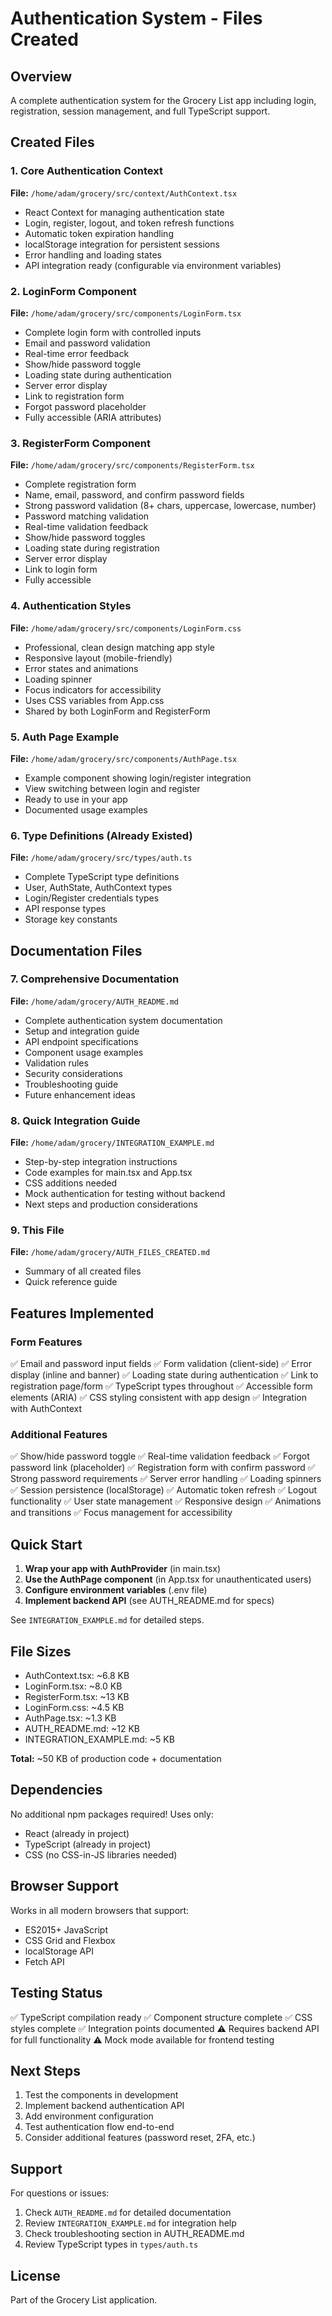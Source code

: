 # Authentication System - Files Created

## Overview
A complete authentication system for the Grocery List app including login, registration, session management, and full TypeScript support.

## Created Files

### 1. Core Authentication Context
**File:** `/home/adam/grocery/src/context/AuthContext.tsx`
- React Context for managing authentication state
- Login, register, logout, and token refresh functions
- Automatic token expiration handling
- localStorage integration for persistent sessions
- Error handling and loading states
- API integration ready (configurable via environment variables)

### 2. LoginForm Component
**File:** `/home/adam/grocery/src/components/LoginForm.tsx`
- Complete login form with controlled inputs
- Email and password validation
- Real-time error feedback
- Show/hide password toggle
- Loading state during authentication
- Server error display
- Link to registration form
- Forgot password placeholder
- Fully accessible (ARIA attributes)

### 3. RegisterForm Component  
**File:** `/home/adam/grocery/src/components/RegisterForm.tsx`
- Complete registration form
- Name, email, password, and confirm password fields
- Strong password validation (8+ chars, uppercase, lowercase, number)
- Password matching validation
- Real-time validation feedback
- Show/hide password toggles
- Loading state during registration
- Server error display
- Link to login form
- Fully accessible

### 4. Authentication Styles
**File:** `/home/adam/grocery/src/components/LoginForm.css`
- Professional, clean design matching app style
- Responsive layout (mobile-friendly)
- Error states and animations
- Loading spinner
- Focus indicators for accessibility
- Uses CSS variables from App.css
- Shared by both LoginForm and RegisterForm

### 5. Auth Page Example
**File:** `/home/adam/grocery/src/components/AuthPage.tsx`
- Example component showing login/register integration
- View switching between login and register
- Ready to use in your app
- Documented usage examples

### 6. Type Definitions (Already Existed)
**File:** `/home/adam/grocery/src/types/auth.ts`
- Complete TypeScript type definitions
- User, AuthState, AuthContext types
- Login/Register credentials types
- API response types
- Storage key constants

## Documentation Files

### 7. Comprehensive Documentation
**File:** `/home/adam/grocery/AUTH_README.md`
- Complete authentication system documentation
- Setup and integration guide
- API endpoint specifications
- Component usage examples
- Validation rules
- Security considerations
- Troubleshooting guide
- Future enhancement ideas

### 8. Quick Integration Guide
**File:** `/home/adam/grocery/INTEGRATION_EXAMPLE.md`
- Step-by-step integration instructions
- Code examples for main.tsx and App.tsx
- CSS additions needed
- Mock authentication for testing without backend
- Next steps and production considerations

### 9. This File
**File:** `/home/adam/grocery/AUTH_FILES_CREATED.md`
- Summary of all created files
- Quick reference guide

## Features Implemented

### Form Features
✅ Email and password input fields
✅ Form validation (client-side)
✅ Error display (inline and banner)
✅ Loading state during authentication
✅ Link to registration page/form
✅ TypeScript types throughout
✅ Accessible form elements (ARIA)
✅ CSS styling consistent with app design
✅ Integration with AuthContext

### Additional Features
✅ Show/hide password toggle
✅ Real-time validation feedback
✅ Forgot password link (placeholder)
✅ Registration form with confirm password
✅ Strong password requirements
✅ Server error handling
✅ Loading spinners
✅ Session persistence (localStorage)
✅ Automatic token refresh
✅ Logout functionality
✅ User state management
✅ Responsive design
✅ Animations and transitions
✅ Focus management for accessibility

## Quick Start

1. **Wrap your app with AuthProvider** (in main.tsx)
2. **Use the AuthPage component** (in App.tsx for unauthenticated users)
3. **Configure environment variables** (.env file)
4. **Implement backend API** (see AUTH_README.md for specs)

See `INTEGRATION_EXAMPLE.md` for detailed steps.

## File Sizes

- AuthContext.tsx: ~6.8 KB
- LoginForm.tsx: ~8.0 KB
- RegisterForm.tsx: ~13 KB
- LoginForm.css: ~4.5 KB
- AuthPage.tsx: ~1.3 KB
- AUTH_README.md: ~12 KB
- INTEGRATION_EXAMPLE.md: ~5 KB

**Total:** ~50 KB of production code + documentation

## Dependencies

No additional npm packages required! Uses only:
- React (already in project)
- TypeScript (already in project)
- CSS (no CSS-in-JS libraries needed)

## Browser Support

Works in all modern browsers that support:
- ES2015+ JavaScript
- CSS Grid and Flexbox
- localStorage API
- Fetch API

## Testing Status

✅ TypeScript compilation ready
✅ Component structure complete
✅ CSS styles complete
✅ Integration points documented
⚠️ Requires backend API for full functionality
⚠️ Mock mode available for frontend testing

## Next Steps

1. Test the components in development
2. Implement backend authentication API
3. Add environment configuration
4. Test authentication flow end-to-end
5. Consider additional features (password reset, 2FA, etc.)

## Support

For questions or issues:
1. Check `AUTH_README.md` for detailed documentation
2. Review `INTEGRATION_EXAMPLE.md` for integration help
3. Check troubleshooting section in AUTH_README.md
4. Review TypeScript types in `types/auth.ts`

## License

Part of the Grocery List application.
